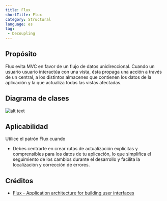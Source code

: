 ```yaml
---
title: Flux
shortTitle: Flux
category: Structural
language: es
tag:
 - Decoupling
---
```


## Propósito
Flux evita MVC en favor de un flujo de datos unidireccional. Cuando un usuario
usuario interactúa con una vista, ésta propaga una acción a través de un
central, a los distintos almacenes que contienen los datos de la aplicación y la
que actualiza todas las vistas afectadas.

## Diagrama de clases
![alt text](./etc/flux.png "Flux")

## Aplicabilidad
Utilice el patrón Flux cuando

* Debes centrarte en crear rutas de actualización explícitas y comprensibles para los datos de tu aplicación, lo que simplifica el seguimiento de los cambios durante el desarrollo y facilita la localización y corrección de errores.

## Créditos

* [Flux - Application architecture for building user interfaces](http://facebook.github.io/flux/)
